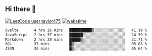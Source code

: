 ## Hi there 👋

[![LeetCode user taylor475](https://img.shields.io/badge/dynamic/json?style=for-the-badge&labelColor=black&color=%23ffa116&label=Solved&query=solvedOverTotal&url=https%3A%2F%2Fleetcode-badge.vercel.app%2Fapi%2Fusers%2Ftaylor475&logo=leetcode&logoColor=yellow)](https://leetcode.com/taylor475/)
[![wakatime](https://wakatime.com/badge/user/8c6aced9-f66a-452f-8802-5d7239ce5c50.svg)](https://wakatime.com/@8c6aced9-f66a-452f-8802-5d7239ce5c50)

<!--START_SECTION:waka-->

```txt
Svelte       4 hrs 26 mins   ██████████▒░░░░░░░░░░░░░░   41.19 %
JavaScript   2 hrs 37 mins   ██████░░░░░░░░░░░░░░░░░░░   24.39 %
Markdown     2 hrs 20 mins   █████▒░░░░░░░░░░░░░░░░░░░   21.71 %
SQL          37 mins         █▒░░░░░░░░░░░░░░░░░░░░░░░   05.88 %
JSON         36 mins         █▒░░░░░░░░░░░░░░░░░░░░░░░   05.64 %
```

<!--END_SECTION:waka-->

<!--
**taylor475/taylor475** is a _special_ repository because its `README.md` (this file) appears on your GitHub profile.
